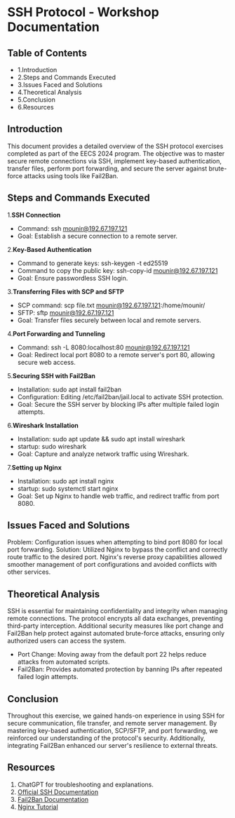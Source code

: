 # SSH Protocol - Workshop Documentation

## Table of Contents

- 1.Introduction
- 2.Steps and Commands Executed
- 3.Issues Faced and Solutions
- 4.Theoretical Analysis
- 5.Conclusion
- 6.Resources

## Introduction

This document provides a detailed overview of the SSH protocol exercises completed as part of the EECS 2024 program. The objective was to master secure remote connections via SSH, implement key-based authentication, transfer files, perform port forwarding, and secure the server against brute-force attacks using tools like Fail2Ban.

## Steps and Commands Executed

1.**SSH Connection**

- Command: ssh mounir@192.67.197.121
- Goal: Establish a secure connection to a remote server.

2.**Key-Based Authentication**

- Command to generate keys: ssh-keygen -t ed25519
- Command to copy the public key: ssh-copy-id mounir@192.67.197.121
- Goal: Ensure passwordless SSH login.

3.**Transferring Files with SCP and SFTP**

- SCP command: scp file.txt mounir@192.67.197.121:/home/mounir/
- SFTP: sftp mounir@192.67.197.121
- Goal: Transfer files securely between local and remote servers.

4.**Port Forwarding and Tunneling**

- Command: ssh -L 8080:localhost:80 mounir@192.67.197.121
- Goal: Redirect local port 8080 to a remote server's port 80, allowing secure web access.

5.**Securing SSH with Fail2Ban**

- Installation: sudo apt install fail2ban
- Configuration: Editing /etc/fail2ban/jail.local to activate SSH protection.
- Goal: Secure the SSH server by blocking IPs after multiple failed login attempts.

6.**Wireshark Installation**

- Installation: sudo apt update && sudo apt install wireshark
- startup: sudo wireshark
- Goal: Capture and analyze network traffic using Wireshark.

7.**Setting up Nginx**

- Installation: sudo apt install nginx
- startup: sudo systemctl start nginx
- Goal: Set up Nginx to handle web traffic, and redirect traffic from port 8080.


## Issues Faced and Solutions

Problem: Configuration issues when attempting to bind port 8080 for local port forwarding.
Solution: Utilized Nginx to bypass the conflict and correctly route traffic to the desired port. Nginx's reverse proxy capabilities allowed smoother management of port configurations and avoided conflicts with other services.

## Theoretical Analysis

SSH is essential for maintaining confidentiality and integrity when managing remote connections. The protocol encrypts all data exchanges, preventing third-party interception. Additional security measures like port change and Fail2Ban help protect against automated brute-force attacks, ensuring only authorized users can access the system.

   - Port Change: Moving away from the default port 22 helps reduce attacks from automated scripts.
   - Fail2Ban: Provides automated protection by banning IPs after repeated failed login attempts.

## Conclusion

Throughout this exercise, we gained hands-on experience in using SSH for secure communication, file transfer, and remote server management. By mastering key-based authentication, SCP/SFTP, and port forwarding, we reinforced our understanding of the protocol's security. Additionally, integrating Fail2Ban enhanced our server's resilience to external threats.

## Resources

1. ChatGPT for troubleshooting and explanations.
2. [Official SSH Documentation](https://man.openbsd.org/ssh)
3. [Fail2Ban Documentation](https://www.fail2ban.org/wiki/index.php/Main_Page)
4. [Nginx Tutorial](https://www.nginx.com/resources/wiki/start/)

